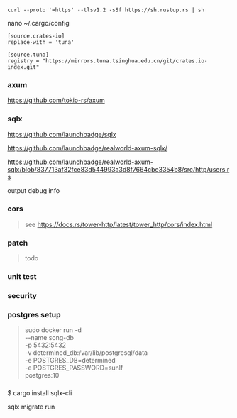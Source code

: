 ###
```
curl --proto '=https' --tlsv1.2 -sSf https://sh.rustup.rs | sh

```
nano ~/.cargo/config
```
[source.crates-io]
replace-with = 'tuna'

[source.tuna]
registry = "https://mirrors.tuna.tsinghua.edu.cn/git/crates.io-index.git"
```

### axum

https://github.com/tokio-rs/axum    

### sqlx

https://github.com/launchbadge/sqlx

https://github.com/launchbadge/realworld-axum-sqlx/

https://github.com/launchbadge/realworld-axum-sqlx/blob/837713af32fce83d544993a3d8f7664cbe3354b8/src/http/users.rs

output debug info

### cors
> see https://docs.rs/tower-http/latest/tower_http/cors/index.html


### patch

> todo 

### unit test
>

### security 

### postgres setup
> sudo docker run  -d\
    --name song-db \
    -p 5432:5432 \
    -v determined_db:/var/lib/postgresql/data \
    -e POSTGRES_DB=determined \
    -e POSTGRES_PASSWORD=sunlf \
    postgres:10

###
$ cargo install sqlx-cli

sqlx migrate run

